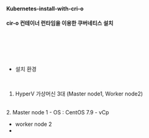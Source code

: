 #### Kubernetes-install-with-cri-o
#### cir-o 컨테이너 런타임을 이용한 쿠버네티스 설치

<br>
<br>
<br>
<br>

* 설치 환경

<br>

1. HyperV 가상머신 3대 (Master node1, Worker node2)

<br>
2. Master node 1
   - OS : CentOS 7.9
   - vCp  

- worker node 2
- 
